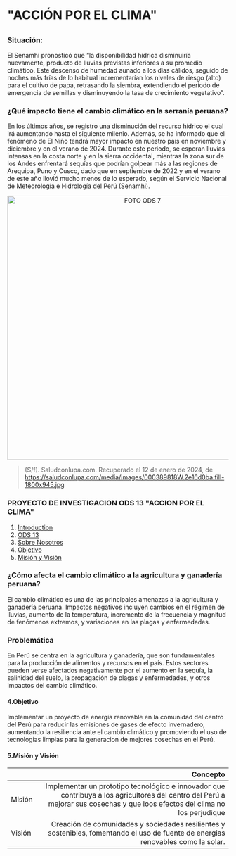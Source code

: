 # "ACCIÓN POR EL CLIMA"

## 


### Situación: 
El Senamhi pronosticó que “la disponibilidad hídrica disminuiría nuevamente, producto de lluvias previstas inferiores a su promedio climático. Este descenso de humedad aunado a los días cálidos, seguido de noches más frías de lo habitual incrementarían los niveles de riesgo (alto) para el cultivo de papa, retrasando la siembra, extendiendo el periodo de emergencia de semillas y disminuyendo la tasa de crecimiento vegetativo”.


### ¿Qué impacto tiene el cambio climático en la serranía peruana?

En los últimos años, se registro una disminución del recurso hídrico el cual irá aumentando hasta el siguiente milenio. Además, se ha informado que el fenómeno de El Niño tendrá mayor impacto en nuestro país en noviembre y diciembre y en el verano de 2024. Durante este periodo, se esperan lluvias intensas en la costa norte y en la sierra occidental, mientras la zona sur de los Andes enfrentará sequías que podrían golpear más a las regiones de Arequipa, Puno y Cusco, dado que en septiembre de 2022 y en el verano de este año llovió mucho menos de lo esperado, según el Servicio Nacional de Meteorología e Hidrología del Perú (Senamhi).

<p align="center">
  <img src="https://saludconlupa.com/media/images/000389818W.width-1920.jpg" alt="FOTO ODS 7" width="600px" />
</p>


> (S/f). Saludconlupa.com. Recuperado el 12 de enero de 2024, de https://saludconlupa.com/media/images/000389818W.2e16d0ba.fill-1800x945.jpg







### PROYECTO DE INVESTIGACION ODS 13  "ACCION POR EL CLIMA"
1. [Introduction](#INTRODUCCIÓN)
2. [ODS 13](#ods-13-accion-por-el-clima)
2. [Sobre Nosotros](https://github.com/Jefersonrojas/PROYECTO-QALLARIY/tree/main/FdD/Sobre%20Nosotros#quienes-somos)
3. [Objetivo](https://github.com/Jefersonrojas/PROYECTO-QALLARIY/blob/main/README.md#4objetivo)
1. [Misión y Visión ](https://github.com/Jefersonrojas/PROYECTO-QALLARIY/blob/main/README.md#5misi%C3%B3n-y-visi%C3%B3n)

### ¿Cómo afecta el cambio climático a la agricultura y ganadería peruana?
El cambio climático es una de las principales amenazas a la agricultura y ganadería peruana. Impactos negativos incluyen cambios en el régimen de lluvias, aumento de la temperatura, incremento de la frecuencia y magnitud de fenómenos extremos, y variaciones en las plagas y enfermedades.

### Problemática 
En Perú se centra en la agricultura y ganadería, que son fundamentales para la producción de alimentos y recursos en el país. Estos sectores pueden verse afectados negativamente por el aumento en la sequía, la salinidad del suelo, la propagación de plagas y enfermedades, y otros impactos del cambio climático.


#### 4.Objetivo
Implementar un proyecto de energía renovable en la comunidad del centro del Perú para reducir las emisiones de gases de efecto invernadero, aumentando la resiliencia ante el cambio climático y promoviendo el uso de tecnologias limpias para la generacion de mejores cosechas en el Perú. 

#### 5.Misión y Visión

|           |Concepto |
| --------- | -----:|
| Misión    | Implementar un prototipo tecnológico e innovador que contribuya a los agricultores del centro del Perú a mejorar sus cosechas y que loos efectos del clima no los  perjudique |
| Visión    |  Creación de comunidades y sociedades resilientes y sostenibles, fomentando el uso de fuente de energias renovables como la solar.|





